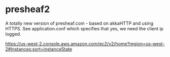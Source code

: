 # presheaf2
A totally new version of presheaf.com - based on akkaHTTP and using HTTPS.
See application.conf which specifies that yes, we need the client ip logged.

https://us-west-2.console.aws.amazon.com/ec2/v2/home?region=us-west-2#Instances:sort=instanceState
